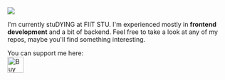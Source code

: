 <div height="200" width="100%">
  <img src="https://images.unsplash.com/photo-1536560035542-1326fab3a507" style="object-fit: cover;">
</div>

I'm currently stuDYING at FIIT STU. I'm experienced mostly in **frontend development** and a bit of backend.
Feel free to take a look at any of my repos, maybe you'll find something interesting.

You can support me here:<br>
<a href='https://ko-fi.com/O5O148PL3' target='_blank'><img height='36' style='border:0px;height:36px;' src='https://cdn.ko-fi.com/cdn/kofi2.png?v=2' border='0' alt='Buy Me a Coffee at ko-fi.com' /></a>
